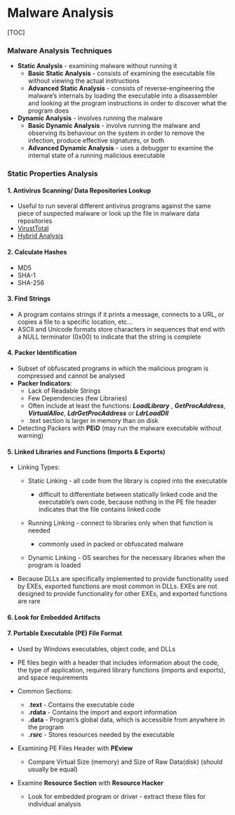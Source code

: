 # Malware Analysis

[TOC]

### Malware Analysis Techniques

+ **Static Analysis** - examining malware without running it
  + **Basic Static Analysis** -  consists of examining the executable file without viewing the actual instructions
  + **Advanced Static Analysis** -  consists of reverse-engineering the malware’s internals by loading the executable into a disassembler and looking at the program instructions in order to discover what the program does
+ **Dynamic Analysis** -  involves running the malware
  + **Basic Dynamic Analysis** -   involve running the malware and observing its behaviour on the system in order to remove the infection, produce effective signatures, or both
  + **Advanced Dynamic Analysis** -   uses a debugger to examine the internal state of a
running malicious executable



### Static Properties Analysis

#### 1. Antivirus Scanning/ Data Repositories Lookup
+ Useful to run several different antivirus programs against the same piece of suspected malware or  look up the file in malware data repositories
+ [VirustTotal](https://www.virustotal.com/gui/) 
+ [Hybrid Analysis](https://www.hybrid-analysis.com/)

#### 2. Calculate Hashes
+ MD5
+ SHA-1
+ SHA-256

#### 3. Find Strings
+ A program contains strings if it prints a message, connects to a URL, or copies a file to a specific location, etc...
+ ASCII and Unicode formats store characters in sequences that end with a NULL terminator (0x00) to indicate that the string is complete

#### 4. Packer Identification
+ Subset of obfuscated programs in which the malicious program is compressed and cannot be analysed
+ **Packer Indicators**:
  +  Lack of Readable Strings
  +  Few Dependencies (few Libraries)
  +   Often include at least the functions: ***LoadLibrary*** , ***GetProcAddress***, ***VirtualAlloc***,  ***LdrGetProcAddress*** or ***LdrLoadDll***
  +    .text section is larger in memory than on disk
+ Detecting Packers with **PEiD** (may run the malware executable without warning)

#### 5. Linked Libraries and Functions (Imports & Exports)
+ Linking Types:
  + Static Linking - all code from the library is copied into the executable
    +  difficult to differentiate between statically linked code and the executable’s own code, because
nothing in the PE file header indicates that the file contains linked code 
    
  + Running Linking -  connect to libraries only when that function is needed
    
    +  commonly used in packed or obfuscated malware
    
  + Dynamic Linking -  OS searches for the necessary libraries when the program is loaded
  
+ Because DLLs are specifically implemented to provide functionality used by EXEs, exported functions are most common in DLLs. EXEs are not designed to provide functionality for other EXEs, and exported functions are rare

#### 6. Look for Embedded Artifacts

#### 7. Portable Executable (PE) File Format

+ Used by Windows executables, object code, and DLLs
+ PE files begin with a header that includes information about the code, the type of application, required library functions (imports and exports), and space requirements
+ Common Sections:
  + **.text** - Contains the executable code
  + **.rdata** -  Contains the import and export information
  + **.data** -  Program’s global data, which is accessible from anywhere in the program
  + **.rsrc** - Stores resources needed by the executable
+ Examining PE Files Header with **PEview**
  + Compare Virtual Size (memory) and Size of Raw Data(disk) (should usually be equal)

+ Examine **Resource Section** with **Resource Hacker**
  + Look for embedded program or driver -  extract these files for individual analysis
